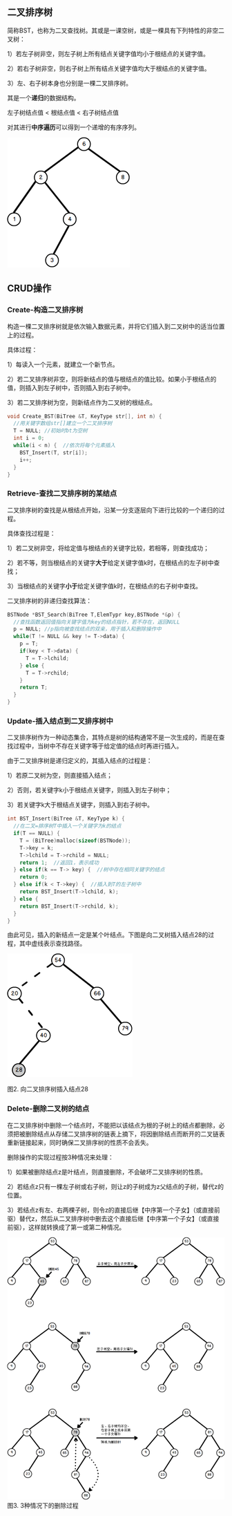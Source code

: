 ## 二叉排序树

简称BST，也称为二叉查找树。其或是一课空树，或是一棵具有下列特性的非空二叉树：

1）若左子树非空，则左子树上所有结点关键字值均小于根结点的关键字值。

2）若右子树非空，则右子树上所有结点关键字值均大于根结点的关键字值。

3）左、右子树本身也分别是一棵二叉排序树。

其是一个**递归**的数据结构。

左子树结点值 < 根结点值 < 右子树结点值

对其进行**中序遍历**可以得到一个递增的有序序列。

![二叉排序树](./picture/二叉排序树.png)

## CRUD操作

### Create-构造二叉排序树
构造一棵二叉排序树就是依次输入数据元素，并将它们插入到二叉树中的适当位置上的过程。

具体过程：

1）每读入一个元素，就建立一个新节点。

2）若二叉排序树非空，则将新结点的值与根结点的值比较。如果小于根结点的值，则插入到左子树中，否则插入到右子树中。

3）若二叉排序树为空，则新结点作为二叉树的根结点。

```c
void Create_BST(BiTree &T, KeyType str[], int n) {
  //用关键字数组str[]建立一个二叉排序树
  T = NULL; //初始时bt为空树
  int i = 0;
  while(i < n) {  //依次将每个元素插入
    BST_Insert(T, str[i]);
    i++;
  }
}
```

### Retrieve-查找二叉排序树的某结点
二叉排序树的查找是从根结点开始，沿某一分支逐层向下进行比较的一个递归的过程。

具体查找过程是：

1）若二叉树非空，将给定值与根结点的关键字比较，若相等，则查找成功；

2）若不等，则当根结点的关键字**大于**给定关键字值k时，在根结点的左子树中查找；

3）当根结点的关键字**小于**给定关键字值k时，在根结点的右子树中查找。

二叉排序树的非递归查找算法：
```c
BSTNode *BST_Search(BiTree T,ElemTypr key,BSTNode *&p) {
  //查找函数返回值指向关键字值为key的结点指针，若不存在，返回NULL
  p = NULL; //p指向被查找结点的双亲，用于插入和删除操作中
  while(T != NULL && key != T->data) {
    p = T;
    if(key < T->data) {
      T = T->lchild;
    } else {
      T = T->rchild;
    }
    return T;
  }
}
```

### Update-插入结点到二叉排序树中
二叉排序树作为一种动态集合，其特点是树的结构通常不是一次生成的，而是在查找过程中，当树中不存在关键字等于给定值的结点时再进行插入。

由于二叉排序树是递归定义的，其插入结点的过程是：

1）若原二叉树为空，则直接插入结点；

2）否则，若关键字k小于根结点关键字，则插入到左子树中；

3）若关键字k大于根结点关键字，则插入到右子树中。

```c
int BST_Insert(BiTree &T, KeyType k) {
  //在二叉=排序树T中插入一个关键字为k的结点
  if(T == NULL) {
    T = (BiTree)malloc(sizeof(BSTNode));
    T->key = k;
    T->lchild = T->rchild = NULL;
    return 1;  //返回1，表示成功
  } else if(k == T-> key) {  //树中存在相同关键字的结点
    return 0;
  } else if(k < T->key) {  //插入到T的左子树中
    return BST_Insert(T->lchild, k);
  } else {
    return BST_Insert(T->rchild, k);
  }
}
```

由此可见，插入的新结点一定是某个叶结点。下图是向二叉树插入结点28的过程，其中虚线表示查找路径。

![二叉排序树插入结点](./picture/二叉排序树插入结点.png)

图2. 向二叉排序树插入结点28

### Delete-删除二叉树的结点
在二叉排序树中删除一个结点时，不能把以该结点为根的子树上的结点都删除，必须把被删除结点从存储二叉排序树的链表上摘下，将因删除结点而断开的二叉链表重新链接起来，同时确保二叉排序树的性质不会丢失。

删除操作的实现过程按3种情况来处理：

1）如果被删除结点z是叶结点，则直接删除，不会破坏二叉排序树的性质。

2）若结点z只有一棵左子树或右子树，则让z的子树成为z父结点的子树，替代z的位置。

3）若结点z有左、右两棵子树，则令z的直接后继【中序第一个子女】（或直接前驱）替代z，然后从二叉排序树中删去这个直接后继【中序第一个子女】（或直接前驱），这样就转换成了第一或第二种情况。

![3种情况下的删除过程](./picture/3种情况下的删除过程.png)
图3. 3种情况下的删除过程